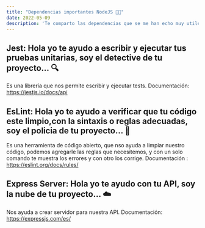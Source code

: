 ```yaml
---
title: "Dependencias importantes NodeJS 🐰🐰"
date: 2022-05-09
description: 'Te comparto las dependencias que se me han echo muy utiles'
---
```



## __Jest:__ Hola yo te ayudo a escribir y ejecutar tus pruebas unitarias, soy el detective de tu proyecto... 🔍

Es una librería que nos permite escribir y ejecutar tests.
Documentación: https://jestjs.io/docs/api

## __EsLint:__ Hola yo te ayudo a verificar que tu código este limpio,con la sintaxis o reglas adecuadas, soy el policia de tu proyecto... 👮

Es una herramienta de código abierto, que nso ayuda a limpiar nuestro código, podemos agregarle las reglas que necesitemos, y con un solo comando te muestra los errores y con otro los corrige.
Documentación : https://eslint.org/docs/rules/

## __Express Server:__ Hola yo te ayudo con tu API, soy la nube de tu proyecto... ☁️

Nos ayuda a crear servidor para nuestra API.
Documentación: https://expressjs.com/es/
